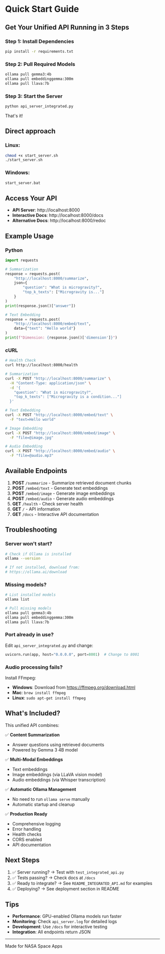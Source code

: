 # Quick Start Guide

## Get Your Unified API Running in 3 Steps

### Step 1: Install Dependencies

```bash
pip install -r requirements.txt
```

### Step 2: Pull Required Models

```bash
ollama pull gemma3:4b
ollama pull embeddinggemma:300m
ollama pull llava:7b
```

### Step 3: Start the Server

```bash
python api_server_integrated.py
```

That's it!

## Direct approach

### Linux:

```bash
chmod +x start_server.sh
./start_server.sh
```

### Windows:
```cmd
start_server.bat
```

## Access Your API

- **API Server**: http://localhost:8000
- **Interactive Docs**: http://localhost:8000/docs
- **Alternative Docs**: http://localhost:8000/redoc


## Example Usage

### Python

```python
import requests

# Summarization
response = requests.post(
    "http://localhost:8000/summarize",
    json={
        "question": "What is microgravity?",
        "top_k_texts": ["Microgravity is..."]
    }
)
print(response.json()["answer"])

# Text Embedding
response = requests.post(
    "http://localhost:8000/embed/text",
    data={"text": "Hello world"}
)
print(f"Dimension: {response.json()['dimension']}")
```

### cURL

```bash
# Health Check
curl http://localhost:8000/health

# Summarization
curl -X POST "http://localhost:8000/summarize" \
  -H "Content-Type: application/json" \
  -d '{
    "question": "What is microgravity?",
    "top_k_texts": ["Microgravity is a condition..."]
  }'

# Text Embedding
curl -X POST "http://localhost:8000/embed/text" \
  -F "text=Hello world"

# Image Embedding
curl -X POST "http://localhost:8000/embed/image" \
  -F "file=@image.jpg"

# Audio Embedding
curl -X POST "http://localhost:8000/embed/audio" \
  -F "file=@audio.mp3"
```

## Available Endpoints

1. **POST** `/summarize` - Summarize retrieved document chunks
2. **POST** `/embed/text` - Generate text embeddings
3. **POST** `/embed/image` - Generate image embeddings
4. **POST** `/embed/audio` - Generate audio embeddings
5. **GET** `/health` - Check server health
6. **GET** `/` - API information
7. **GET** `/docs` - Interactive API documentation

## Troubleshooting

### Server won't start?

```bash
# Check if Ollama is installed
ollama --version

# If not installed, download from:
# https://ollama.ai/download
```

### Missing models?

```bash
# List installed models
ollama list

# Pull missing models
ollama pull gemma3:4b
ollama pull embeddinggemma:300m
ollama pull llava:7b
```

### Port already in use?

Edit `api_server_integrated.py` and change:
```python
uvicorn.run(app, host="0.0.0.0", port=8001)  # Change to 8001
```

### Audio processing fails?

Install FFmpeg:
- **Windows**: Download from https://ffmpeg.org/download.html
- **Mac**: `brew install ffmpeg`
- **Linux**: `sudo apt-get install ffmpeg`

  
## What's Included?

This unified API combines:

✅ **Content Summarization**
- Answer questions using retrieved documents
- Powered by Gemma 3 4B model

✅ **Multi-Modal Embeddings**
- Text embeddings
- Image embeddings (via LLaVA vision model)
- Audio embeddings (via Whisper transcription)

✅ **Automatic Ollama Management**
- No need to run `ollama serve` manually
- Automatic startup and cleanup

✅ **Production Ready**
- Comprehensive logging
- Error handling
- Health checks
- CORS enabled
- API documentation

## Next Steps

1. ✅ Server running? → Test with `test_integrated_api.py`
2. ✅ Tests passing? → Check docs at `/docs`
3. ✅ Ready to integrate? → See `README_INTEGRATED_API.md` for examples
4. ✅ Deploying? → See deployment section in README

## Tips

- **Performance**: GPU-enabled Ollama models run faster
- **Monitoring**: Check `api_server.log` for detailed logs
- **Development**: Use `/docs` for interactive testing
- **Integration**: All endpoints return JSON

---

Made for NASA Space Apps
